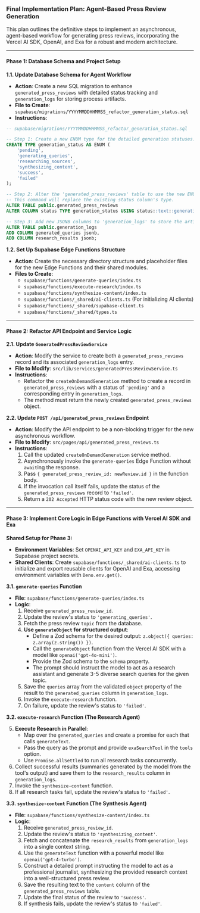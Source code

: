 ### **Final Implementation Plan: Agent-Based Press Review Generation**

This plan outlines the definitive steps to implement an asynchronous, agent-based workflow for generating press reviews, incorporating the Vercel AI SDK, OpenAI, and Exa for a robust and modern architecture.

---

#### **Phase 1: Database Schema and Project Setup**

**1.1. Update Database Schema for Agent Workflow**

<!-- TODO: If the database schema changes, the database types and system types should follow, and if system types then the code that is using them as well -->
<!-- TODO: Generation log table should be deleted. All the data regarding press review generation should be stored in generated_presss_reviews table -->
<!-- TODO: Generated press reviews table should also have an error column - if the generation fails at any point, the error msg should be saved there -->

- **Action**: Create a new SQL migration to enhance `generated_press_reviews` with detailed status tracking and `generation_logs` for storing process artifacts.
- **File to Create**: `supabase/migrations/YYYYMMDDHHMMSS_refactor_generation_status.sql`
- **Instructions**:

```sql
-- supabase/migrations/YYYYMMDDHHMMSS_refactor_generation_status.sql

-- Step 1: Create a new ENUM type for the detailed generation statuses.
CREATE TYPE generation_status AS ENUM (
    'pending',
    'generating_queries',
    'researching_sources',
    'synthesizing_content',
    'success',
    'failed'
);

-- Step 2: Alter the 'generated_press_reviews' table to use the new ENUM for its status column.
-- This command will replace the existing status column's type.
ALTER TABLE public.generated_press_reviews
ALTER COLUMN status TYPE generation_status USING status::text::generation_status;

-- Step 3: Add new JSONB columns to 'generation_logs' to store the artifacts of the generation process.
ALTER TABLE public.generation_logs
ADD COLUMN generated_queries jsonb,
ADD COLUMN research_results jsonb;
```

**1.2. Set Up Supabase Edge Functions Structure**

- **Action**: Create the necessary directory structure and placeholder files for the new Edge Functions and their shared modules.
- **Files to Create**:
  - `supabase/functions/generate-queries/index.ts`
  - `supabase/functions/execute-research/index.ts`
  - `supabase/functions/synthesize-content/index.ts`
  - `supabase/functions/_shared/ai-clients.ts` (For initializing AI clients)
  - `supabase/functions/_shared/supabase-client.ts`
  - `supabase/functions/_shared/types.ts`

---

#### **Phase 2: Refactor API Endpoint and Service Logic**

**2.1. Update `GeneratedPressReviewService`**

- **Action**: Modify the service to create both a `generated_press_reviews` record and its associated `generation_logs` entry.
- **File to Modify**: `src/lib/services/generatedPressReviewService.ts`
- **Instructions**:
  - Refactor the `createOnDemandGeneration` method to create a record in `generated_press_reviews` with a status of `'pending'` and a corresponding entry in `generation_logs`.
  - The method must return the newly created `generated_press_reviews` object.

**2.2. Update `POST /api/generated_press_reviews` Endpoint**

- **Action**: Modify the API endpoint to be a non-blocking trigger for the new asynchronous workflow.
- **File to Modify**: `src/pages/api/generated_press_reviews.ts`
- **Instructions**:
  1.  Call the updated `createOnDemandGeneration` service method.
  2.  Asynchronously invoke the `generate-queries` Edge Function without `await`ing the response.
  3.  Pass `{ generated_press_review_id: newReview.id }` in the function body.
  4.  If the invocation call itself fails, update the status of the `generated_press_reviews` record to `'failed'`.
  5.  Return a `202 Accepted` HTTP status code with the new review object.

---

#### **Phase 3: Implement Core Logic in Edge Functions with Vercel AI SDK and Exa**

**Shared Setup for Phase 3:**

- **Environment Variables**: Set `OPENAI_API_KEY` and `EXA_API_KEY` in Supabase project secrets.
- **Shared Clients**: Create `supabase/functions/_shared/ai-clients.ts` to initialize and export reusable clients for OpenAI and Exa, accessing environment variables with `Deno.env.get()`.

**3.1. `generate-queries` Function**

<!-- TODO: Perhaps, based on the characteristics of the provided topic, the agent should create some kind interpretation of it and based on that prepare the queries. Perhaps there is a external tool that will be able to provide meaningful context for the agent?-->
<!--
You can instruct the agent to perform an internal "brainstorming" step before generating queries. The prompt would be something like: "You are a research analyst. Before you search the web on the topic of '[topic]', first generate a concept map. This map should include key sub-topics, influential figures or companies, major controversies, and related technologies. Structure this as a nested list."
-->

- **File**: `supabase/functions/generate-queries/index.ts`
- **Logic**:
  1.  Receive `generated_press_review_id`.
  2.  Update the review's status to `'generating_queries'`.
  3.  Fetch the press review `topic` from the database.
  4.  **Use `generateObject` for structured output**:
      - Define a Zod schema for the desired output: `z.object({ queries: z.array(z.string()) })`.
      - Call the `generateObject` function from the Vercel AI SDK with a model like `openai('gpt-4o-mini')`.
      - Provide the Zod schema to the `schema` property.
      - The prompt should instruct the model to act as a research assistant and generate 3-5 diverse search queries for the given topic.
  5.  Save the `queries` array from the validated `object` property of the result to the `generated_queries` column in `generation_logs`.
  6.  Invoke the `execute-research` function.
  7.  On failure, update the review's status to `'failed'`.

**3.2. `execute-research` Function (The Research Agent)**

<!-- TODO: There is a risk that different agents will include the same source in their raport-->
<!--
The logic should be implemented in such a way that the research on queries happens sequentially so on every run the agent has access to accumulated list of used sources to prevent repeating of sources.
-->
<!-- TODO: There should be some mechanism in place that would check the credibility of the sources (perhaps another tool)-->
<!--
You can program the agent to act like a digital librarian and score sources based on a checklist of credibility signals. This doesn't require a specialized API. The agent would check for:
Authoritativeness: Is a clear author listed? Does the author have credentials or a history of writing on this topic? (This may require a secondary search on the author's name).
Citations: Does the article cite its sources? Are those sources reputable?
Recency: Is the publication date clearly visible and relevant to the topic?
Objectivity: The agent can perform sentiment analysis to detect overly emotional or biased language.
-->
<!-- TODO: Research agent shouldnt summarise the data but rather gather facts and opinons from the sorcues and pass them to the synthesis agent>

- **File**: `supabase/functions/execute-research/index.ts`
- **Logic**:
  1.  Receive `generated_press_review_id`.
  2.  Update the review's status to `'researching_sources'`.
  3.  Fetch the `generated_queries` array from `generation_logs`.
  4.  **Define the Exa Search Tool**:
      - Use the `tool` utility from the Vercel AI SDK to define `exaSearchTool`.
      - Set the `inputSchema` to `z.object({ query: z.string() })`.
      - The `execute` function will call `await exa.searchAndContents(query, { numResults: 3, text: true })` and return a formatted string of the results. <!-- TODO: How the Exa should be set up (parameters, what data I want to get out of it?)? -->

5.  **Execute Research in Parallel**:
    - Map over the `generated_queries` and create a promise for each that calls `generateText`. <!-- TODO: Agent should use generateObject function and return research in following structure: [ { data: "gathered facts and valuable information", link: "link to the source" }] -->
    - Pass the query as the prompt and provide `exaSearchTool` in the `tools` option.
    - Use `Promise.allSettled` to run all research tasks concurrently.
6.  Collect successful results (summaries generated by the model from the tool's output) and save them to the `research_results` column in `generation_logs`.
7.  Invoke the `synthesize-content` function.
8.  If all research tasks fail, update the review's status to `'failed'`.

**3.3. `synthesize-content` Function (The Synthesis Agent)**

<!-- TODO: Synthesis agent should receive a compact set of reserach data, conduct its analysis and based on that prepare a raport with references to the sources-->

- **File**: `supabase/functions/synthesize-content/index.ts`
- **Logic**:
  1.  Receive `generated_press_review_id`.
  2.  Update the review's status to `'synthesizing_content'`.
  3.  Fetch and concatenate the `research_results` from `generation_logs` into a single context string.
  4.  Use the `generateText` function with a powerful model like `openai('gpt-4-turbo')`.
  5.  Construct a detailed prompt instructing the model to act as a professional journalist, synthesizing the provided research context into a well-structured press review.
  6.  Save the resulting text to the `content` column of the `generated_press_reviews` table.
      <!-- TODO: Summarised press review together with articles from previous step should be saved into generated_press_review table -->
  7.  Update the final status of the review to `'success'`.
  8.  If synthesis fails, update the review's status to `'failed'`.
